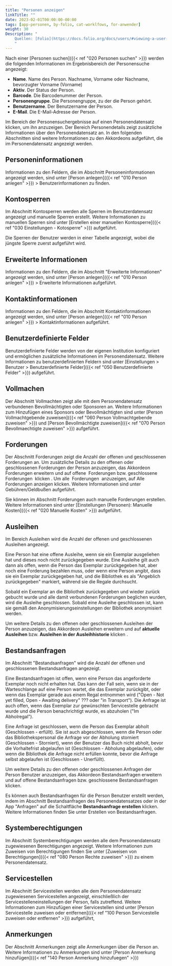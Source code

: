 ```yaml
---
title: "Personen anzeigen"
linkTitle: ""
date: 2023-02-01T00:00:00-00:00
tags: [app-personen, by-folio, cat-worklfows, for-anwender]
weight: 30
Description: "
    Quellen: [Folio](https://docs.folio.org/docs/users/#viewing-a-user-record ) & [GBV](https://info.gbv.de/display/FOLIOGBVEXTERN/Folio:+Personen+anzeigen)
    "
---
```


Nach einer [Personen suchen]({{< ref "020 Personen suchen" >}}) werden die folgenden Informationen im Ergebnisbereich der Personensuche angezeigt:

* **Name**. Name des Person. Nachname, Vorname oder Nachname, bevorzugter Vorname (Vorname)
* **Aktiv**. Der Status der Person.
* **Barcode**. Die Barcodenummer der Person.
* **Personengruppe**. Die Personengruppe, zu der die Person gehört.
* **Benutzername**. Der Benutzername der Person.
* **E-Mail**. Die E-Mail-Adresse der Person.

Im Bereich der Personensuchergebnisse auf einen Personendatensatz klicken, um ihn anzuzeigen. Der Bereich Personendetails zeigt zusätzliche Informationen über den Personendatensatz an. In den folgenden Abschnitten sind weitere Informationen zu den Akkordeons aufgeführt, die im Personendatensatz angezeigt werden.

## Personeninformationen

Informationen zu den Feldern, die im Abschnitt Personeninformationen angezeigt werden, sind unter [Person anlegen]({{< ref "010 Person anlegen" >}}) > Benutzerinformationen zu finden.

## Kontosperren

Im Abschnitt Kontosperren werden alle Sperren im Benutzerdatensatz angezeigt und manuelle Sperren erstellt. Weitere Informationen zu manuellen Sperren sind unter [Erstellen einer manuellen Kontosperre]({{< ref "030 Einstellungen - Kotosperre" >}}) aufgeführt.

Die Sperren der Benutzer werden in einer Tabelle angezeigt, wobei die jüngste Sperre zuerst aufgeführt wird.

## Erweiterte Informationen

Informationen zu den Feldern, die im Abschnitt "Erweiterte Informationen" angezeigt werden, sind unter [Person anlegen]({{< ref "010 Person anlegen" >}}) > Erweiterte Informationen aufgeführt.

## Kontaktinformationen

Informationen zu den Feldern, die im Abschnitt Kontaktinformationen angezeigt werden, sind unter [Person anlegen]({{< ref "010 Person anlegen" >}}) > Kontaktinformationen aufgeführt.

## Benutzerdefinierte Felder

Benutzerdefinierte Felder werden von der eigenen Institution konfiguriert und ermöglichen zusätzliche Informationen im Personendatensatz. Weitere Informationen zu benutzerdefinierten Feldern sind unter [Einstellungen > Benutzer > Benutzerdefinierte Felder]({{< ref "050 Benutzerdefinierte Felder" >}}) aufgeführt.

## Vollmachen

Der Abschnitt Vollmachten zeigt alle mit dem Personendatensatz verbundenen Bevollmächtigten oder Sponsoren an. Weitere Informationen zum Hinzufügen eines Sponsors oder Bevollmächtigten sind unter [Person Vollmachtgebende zuweisen]({{< ref "060 Person Vollmachtgebende zuweisen" >}}) und [Person Bevollmächtigte zuweisen]({{< ref "070 Person Bevollmaechtigte zuweisen" >}}) aufgeführt.

## Forderungen

Der Abschnitt Forderungen zeigt die Anzahl der offenen und geschlossenen Forderungen an. Um zusätzliche Details zu den offenen oder geschlossenen Forderungen der Person anzuzeigen, das Akkordeon Forderungen erweitern und auf offene  Forderungen bzw. geschlossene Forderungen  klicken . Um alle  Forderungen  anzuzeigen, auf Alle Forderungen anzeigen klicken. Weitere Informationen sind unter Gebühren/Geldbußen aufgeführt.

Sie können im Abschnitt Forderungen auch manuelle Forderungen erstellen. Weitere Informationen sind unter [Einstellungen (Personen): Manuelle Kosten]({{< ref "020 Manuelle Kosten" >}}) aufgeführt.

## Ausleihen

Im Bereich Ausleihen wird die Anzahl der offenen und geschlossenen Ausleihen angezeigt.

Eine Person hat eine offene Ausleihe, wenn sie ein Exemplar ausgeliehen hat und dieses noch nicht zurückgegeben wurde. Eine Ausleihe gilt auch dann als offen, wenn die Person das Exemplar zurückgegeben hat, aber noch eine Forderung bezahlen muss, oder wenn eine Person angibt, dass sie ein Exemplar zurückgegeben hat, und die Bibliothek es als "Angeblich zurückgegeben" markiert, während sie die Regale durchsucht.

Sobald ein Exemplar an die Bibliothek zurückgegeben und wieder zurück gebucht wurde und alle damit verbundenen Forderungen beglichen wurden, wird die Ausleihe geschlossen. Sobald eine Ausleihe geschlossen ist, kann sie gemäß den Anonymisierungseinstellungen der Bibliothek anonymisiert werden.

Um weitere Details zu den offenen oder geschlossenen Ausleihen der Person anzuzeigen, das Akkordeon Ausleihen erweitern und auf **aktuelle Ausleihen** bzw. **Ausleihen in der Ausleihhistorie** klicken .

## Bestandsanfragen

Im Abschnitt "Bestandsanfragen" wird die Anzahl der offenen und geschlossenen Bestandsanfragen angezeigt.

Eine Bestandsanfragen ist offen, wenn eine Person das angeforderte Exemplar noch nicht erhalten hat. Das kann der Fall sein, wenn sie in der Warteschlange auf eine Person wartet, die das Exemplar zurückgibt, oder wenn das Exemplar gerade aus einem Regal entnommen wird ("Open - Not yet filled, Open - Awaiting delivery" ??? oder "in Transport"). Die Anfrage ist auch offen, wenn das Exemplar zur gewünschten Servicestelle gebracht wurde und die Person benachrichtigt wurde, es abzuholen ("Im Abholregal").

Eine Anfrage ist geschlossen, wenn die Person das Exemplar abholt (Geschlossen - erfüllt). Sie ist auch abgeschlossen, wenn die Person oder das Bibliothekspersonal die Anfrage vor der Abholung storniert (Geschlossen - Storniert), wenn der Benutzer das Buch nicht abholt, bevor die Vorhaltefrist abgelaufen ist (Geschlossen - Abholung abgelaufen), oder wenn die Bibliothek die Anfrage nicht erfüllen konnte, bevor die Anfrage selbst abgelaufen ist (Geschlossen - Unerfüllt).

Um weitere Details zu den offenen oder geschlossenen Anfragen der Person Benutzer anzuzeigen, das Akkordeon Bestandsanfragen erweitern und auf offene Bestandsanfragen bzw. geschlossene Bestandsanfragen klicken.

Es können auch Bestandsanfragen für die Person Benutzer erstellt werden, indem im Abschnitt Bestandsanfragen des Personendatensatzes oder in der App "Anfragen" auf die Schaltfläche **Bestandsanfrage erstellen** klicken. Weitere Informationen finden Sie unter Erstellen von Bestandsanfragen.

## Systemberechtigungen

Im Abschnitt Systemberechtigungen werden alle dem Personendatensatz zugewiesenen Berechtigungen angezeigt. Weitere Informationen zum Zuweisen von Berechtigungen finden Sie unter [Zuweisen von Berechtigungen]({{< ref "080 Person Rechte zuweisen" >}}) zu einem Personendatensatz.

## Servicestellen

Im Abschnitt Servicestellen werden alle dem Personendatensatz zugewiesenen Servicestellen angezeigt, einschließlich der Servicestelleneinstellungen der Person, falls zutreffend. Weitere Informationen zum Hinzufügen einer Servicestellen sind unter [Person Servicestelle zuweisen oder entfernen]({{< ref "100 Person Servicestelle zuweisen oder entfernen" >}}) aufgeführt,

## Anmerkungen

Der Abschnitt Anmerkungen zeigt alle Anmerkungen über die Person an. Weitere Informationen zu Anmerkungen sind unter [Person Anmerkung hinzufügen]({{< ref "140 Person Anmerkung hinzufuegen" >}})
